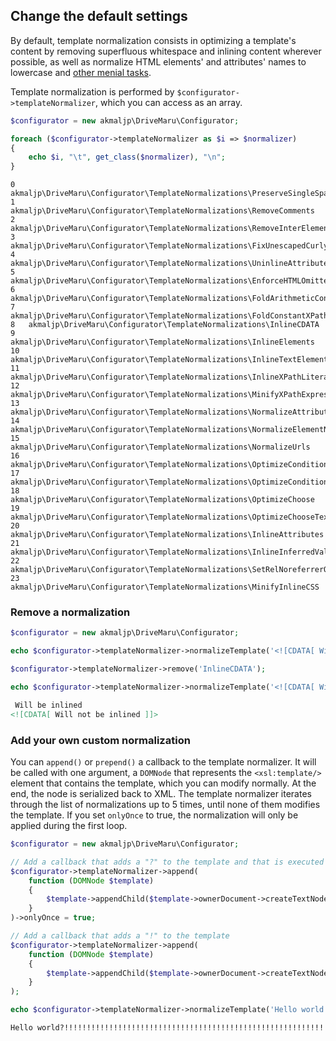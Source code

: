 <h2>Change the default settings</h2>

By default, template normalization consists in optimizing a template's content by removing superfluous whitespace and inlining content wherever possible, as well as normalize HTML elements' and attributes' names to lowercase and [other menial tasks](https://github.com/akmaljp/DriveMaru/tree/master/src/Configurator/TemplateNormalizations).

Template normalization is performed by `$configurator->templateNormalizer`, which you can access as an array.

```php
$configurator = new akmaljp\DriveMaru\Configurator;

foreach ($configurator->templateNormalizer as $i => $normalizer)
{
	echo $i, "\t", get_class($normalizer), "\n";
}
```
```
0	akmaljp\DriveMaru\Configurator\TemplateNormalizations\PreserveSingleSpaces
1	akmaljp\DriveMaru\Configurator\TemplateNormalizations\RemoveComments
2	akmaljp\DriveMaru\Configurator\TemplateNormalizations\RemoveInterElementWhitespace
3	akmaljp\DriveMaru\Configurator\TemplateNormalizations\FixUnescapedCurlyBracesInHtmlAttributes
4	akmaljp\DriveMaru\Configurator\TemplateNormalizations\UninlineAttributes
5	akmaljp\DriveMaru\Configurator\TemplateNormalizations\EnforceHTMLOmittedEndTags
6	akmaljp\DriveMaru\Configurator\TemplateNormalizations\FoldArithmeticConstants
7	akmaljp\DriveMaru\Configurator\TemplateNormalizations\FoldConstantXPathExpressions
8	akmaljp\DriveMaru\Configurator\TemplateNormalizations\InlineCDATA
9	akmaljp\DriveMaru\Configurator\TemplateNormalizations\InlineElements
10	akmaljp\DriveMaru\Configurator\TemplateNormalizations\InlineTextElements
11	akmaljp\DriveMaru\Configurator\TemplateNormalizations\InlineXPathLiterals
12	akmaljp\DriveMaru\Configurator\TemplateNormalizations\MinifyXPathExpressions
13	akmaljp\DriveMaru\Configurator\TemplateNormalizations\NormalizeAttributeNames
14	akmaljp\DriveMaru\Configurator\TemplateNormalizations\NormalizeElementNames
15	akmaljp\DriveMaru\Configurator\TemplateNormalizations\NormalizeUrls
16	akmaljp\DriveMaru\Configurator\TemplateNormalizations\OptimizeConditionalAttributes
17	akmaljp\DriveMaru\Configurator\TemplateNormalizations\OptimizeConditionalValueOf
18	akmaljp\DriveMaru\Configurator\TemplateNormalizations\OptimizeChoose
19	akmaljp\DriveMaru\Configurator\TemplateNormalizations\OptimizeChooseText
20	akmaljp\DriveMaru\Configurator\TemplateNormalizations\InlineAttributes
21	akmaljp\DriveMaru\Configurator\TemplateNormalizations\InlineInferredValues
22	akmaljp\DriveMaru\Configurator\TemplateNormalizations\SetRelNoreferrerOnTargetedLinks
23	akmaljp\DriveMaru\Configurator\TemplateNormalizations\MinifyInlineCSS
```

### Remove a normalization

```php
$configurator = new akmaljp\DriveMaru\Configurator;

echo $configurator->templateNormalizer->normalizeTemplate('<![CDATA[ Will be inlined ]]>'), "\n";

$configurator->templateNormalizer->remove('InlineCDATA');

echo $configurator->templateNormalizer->normalizeTemplate('<![CDATA[ Will not be inlined ]]>');
```
```html
 Will be inlined 
<![CDATA[ Will not be inlined ]]>
```

### Add your own custom normalization

You can `append()` or `prepend()` a callback to the template normalizer. It will be called with one argument, a `DOMNode` that represents the `<xsl:template/>` element that contains the template, which you can modify normally. At the end, the node is serialized back to XML. The template normalizer iterates through the list of normalizations up to 5 times, until none of them modifies the template. If you set `onlyOnce` to true, the normalization will only be applied during the first loop.

```php
$configurator = new akmaljp\DriveMaru\Configurator;

// Add a callback that adds a "?" to the template and that is executed only once
$configurator->templateNormalizer->append(
	function (DOMNode $template)
	{
		$template->appendChild($template->ownerDocument->createTextNode('?'));
	}
)->onlyOnce = true;

// Add a callback that adds a "!" to the template
$configurator->templateNormalizer->append(
	function (DOMNode $template)
	{
		$template->appendChild($template->ownerDocument->createTextNode('!'));
	}
);

echo $configurator->templateNormalizer->normalizeTemplate('Hello world');
```
```html
Hello world?!!!!!!!!!!!!!!!!!!!!!!!!!!!!!!!!!!!!!!!!!!!!!!!!!!!!!!!!!!!!!!!!!!!!!!!!!!!!!!!!!!!!!!!!!!!!!!!!!!!!
```
